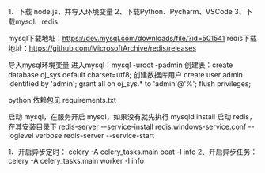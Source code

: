 1、下载 node.js，并导入环境变量
2、下载Python、Pycharm、VSCode
3、下载mysql、redis

mysql下载地址：https://dev.mysql.com/downloads/file/?id=501541
redis下载地址：https://github.com/MicrosoftArchive/redis/releases

导入mysql环境变量
进入mysql：mysql -uroot -padmin
创建表：create database oj_sys default charset=utf8;
创建数据库用户
create user admin identified by 'admin';
grant all on oj_sys.* to 'admin'@'%';
flush privileges;

python 依赖包见 requirements.txt

启动 mysql，在服务开启 mysql，如果没有就先执行 mysqld install
启动 redis，在其安装目录下
redis-server --service-install redis.windows-service.conf --loglevel verbose
redis-server --service-start

1、开启异步定时：
celery -A celery_tasks.main beat -l info
2、开启异步任务：
celery -A celery_tasks.main worker -l info